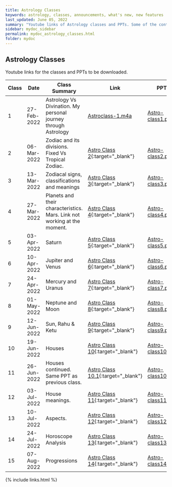 ```yaml
---
title: Astrology Classes
keywords: astrology, classes, announcements, what's new, new features
last_updated: June 05, 2022
summary: "Youtube links of Astrology classes and PPTs. Some of the content is personal and delivered in a lighter vein. Please use discretion while sharing."
sidebar: mydoc_sidebar
permalink: mydoc_astrology_classes.html
folder: mydoc
---
```


## Astrology Classes

Youtube links for the classes and PPTs to be downloaded.

|Class | Date | Class Summary | Link | PPT |
|---|-------|--------|---------|---------|
|1| 27-Feb-2022 | Astrology Vs Divination. My personal journey through Astrology | [Astroclass-1.m4a](downloads/Astroclass-1.m4a) | [Astro-class1.ppt](downloads/Astro-class1.ppt) |
|2| 06-Mar-2022 | Zodiac and its divisions. Fixed Vs Tropical Zodiac. | [Astro Class 2](https://youtu.be/lBGD0v_snP0){:target="_blank"} | [Astro-class2.ppt](downloads/Astro-class2.ppt) |
|3| 13-Mar-2022 |Zodiacal signs, classifications and meanings  | [Astro Class 3](https://youtu.be/OVJYQ0I8T10){:target="_blank"} | [Astro-class3.ppt](downloads/Astro-class3.ppt) |
|4| 27-Mar-2022 | Planets and their characteristics. Mars. Link not working at the moment.| [Astro Class 4](https://www.youtube.com/watch?v=xuoQsetVmz4){:target="_blank"} | [Astro-class4.ppt](downloads/Astro-class4.ppt) |
|5| 03-Apr-2022 | Saturn | [Astro Class 5](https://www.youtube.com/watch?v=SmZcrOEK27E){:target="_blank"} | [Astro-class5.ppt](downloads/Astro-class5.ppt) |
|6| 10-Apr-2022 | Jupiter and Venus | [Astro Class 6](https://youtu.be/Mq8D2uia6Fs){:target="_blank"} | [Astro-class6.ppt](downloads/Astro-class6.ppt) |
|7| 24-Apr-2022 | Mercury and Uranus | [Astro Class 7](https://youtu.be/9nb8IzFoLHo){:target="_blank"} | [Astro-class7.ppt](downloads/Astro-class7.ppt) |
|8| 01-May-2022 | Neptune and Moon | [Astro Class 8](https://www.youtube.com/watch?v=zWdwYEaLlps){:target="_blank"} | [Astro-class8.ppt](downloads/Astro-class8.ppt) |
|9| 12-Jun-2022 | Sun, Rahu & Ketu| [Astro Class 9](https://youtu.be/8cislmTf6Cs){:target="_blank"} | [Astro-class9.ppt](downloads/Astro-class9.ppt) |
|10| 19-Jun-2022 | Houses| [Astro Class 10](https://www.youtube.com/watch?v=uHrsKWTBE1U){:target="_blank"} | [Astro-class10.ppt](downloads/Astro-class10.ppt) |
|11| 26-Jun-2022 | Houses continued. Same PPT as previous class.| [Astro Class 10.1](https://www.youtube.com/watch?v=HWcUG0iieyI){:target="_blank"} | [Astro-class10.ppt](downloads/Astro-class10.ppt) |
|12| 03-Jul-2022 | House meanings.| [Astro Class 11](https://www.youtube.com/watch?v=BUKq2K8YKyM){:target="_blank"} | [Astro-class11.ppt](downloads/Astro-class11.ppt) |
|13| 10-Jul-2022 | Aspects.| [Astro Class 12](https://youtu.be/FPK6oPubG3I){:target="_blank"} | [Astro-class12.ppt](downloads/Astro-class12.ppt) |
|14| 24-Jul-2022 | Horoscope Analysis | [Astro Class 13](https://www.youtube.com/watch?v=MPKnjed7pVU){:target="_blank"} | [Astro-class13.ppt](downloads/Astro-class13.ppt) |
|15| 07-Aug-2022 | Progressions | [Astro Class 14](https://youtu.be/zCEg8_8GEzE?list=PLkQmQY2fnzoYw8hfX2Re1g254Nl2slqP8){:target="_blank"} | [Astro-class14.ppt](downloads/Astro-class14.ppt) |
{% include links.html %}

